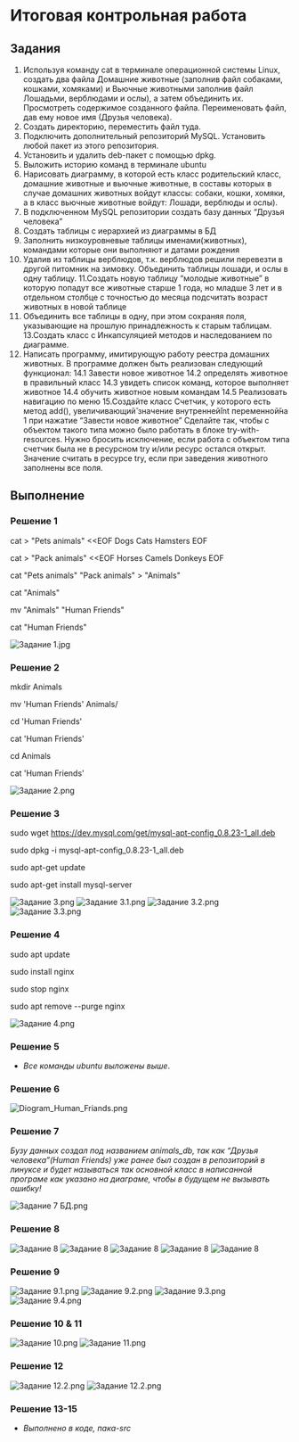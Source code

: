 # Итоговая контрольная работа

## Задания

1. Используя команду cat в терминале операционной системы Linux, создать
   два файла Домашние животные (заполнив файл собаками, кошками,
   хомяками) и Вьючные животными заполнив файл Лошадьми, верблюдами и
   ослы), а затем объединить их. Просмотреть содержимое созданного файла.
   Переименовать файл, дав ему новое имя (Друзья человека).
2. Создать директорию, переместить файл туда.
3. Подключить дополнительный репозиторий MySQL. Установить любой пакет
   из этого репозитория.
4. Установить и удалить deb-пакет с помощью dpkg.
5. Выложить историю команд в терминале ubuntu
6. Нарисовать диаграмму, в которой есть класс родительский класс, домашние
   животные и вьючные животные, в составы которых в случае домашних
   животных войдут классы: собаки, кошки, хомяки, а в класс вьючные животные
   войдут: Лошади, верблюды и ослы).
7. В подключенном MySQL репозитории создать базу данных “Друзья
   человека”
8. Создать таблицы с иерархией из диаграммы в БД
9. Заполнить низкоуровневые таблицы именами(животных), командами
   которые они выполняют и датами рождения
10. Удалив из таблицы верблюдов, т.к. верблюдов решили перевезти в другой
    питомник на зимовку. Объединить таблицы лошади, и ослы в одну таблицу.
    11.Создать новую таблицу “молодые животные” в которую попадут все
    животные старше 1 года, но младше 3 лет и в отдельном столбце с точностью
    до месяца подсчитать возраст животных в новой таблице
12. Объединить все таблицы в одну, при этом сохраняя поля, указывающие на
    прошлую принадлежность к старым таблицам.
    13.Создать класс с Инкапсуляцией методов и наследованием по диаграмме.
14. Написать программу, имитирующую работу реестра домашних животных.
    В программе должен быть реализован следующий функционал:
    14.1 Завести новое животное
    14.2 определять животное в правильный класс
    14.3 увидеть список команд, которое выполняет животное
    14.4 обучить животное новым командам
    14.5 Реализовать навигацию по меню
    15.Создайте класс Счетчик, у которого есть метод add(), увеличивающий̆
    значение внутренней̆int переменной̆на 1 при нажатие “Завести новое
    животное” Сделайте так, чтобы с объектом такого типа можно было работать в
    блоке try-with-resources. Нужно бросить исключение, если работа с объектом
    типа счетчик была не в ресурсном try и/или ресурс остался открыт. Значение
    считать в ресурсе try, если при заведения животного заполнены все поля.

## Выполнение

### Решение 1

cat > "Pets animals" <<EOF
Dogs
Cats
Hamsters
EOF

cat > "Pack animals" <<EOF
Horses
Camels
Donkeys
EOF

cat "Pets animals" "Pack animals" > "Animals"

cat "Animals"

mv "Animals" "Human Friends"

cat "Human Friends"

![Задание 1.jpg](Imges/Задание%201.png)

### Решение 2

mkdir Animals

mv 'Human Friends' Animals/

cd 'Human Friends'

cat 'Human Friends'

cd Animals

cat 'Human Friends'

![Задание 2.png](Imges/Задание%203.2.png)

### Решение 3

sudo wget https://dev.mysql.com/get/mysql-apt-config_0.8.23-1_all.deb

sudo dpkg -i mysql-apt-config_0.8.23-1_all.deb

sudo apt-get update

sudo apt-get install mysql-server

![Задание 3.png](Imges/Задание%203.png)
![Задание 3.1.png](Imges/Задание%203.1.png)
![Задание 3.2.png](Imges/Задание%203.2.png)
![Задание 3.3.png](Imges/Задание%203.3.png)

### Решение 4

sudo apt update

sudo install nginx

sudo stop nginx

sudo apt remove --purge nginx

![Задание 4.png](Imges/Задание%204.png)

### Решение 5

* *Все команды ubuntu выложены выше*.

### Решение 6

![Diogram_Human_Friands.png](Imges%2FDiogram_Human_Friands.png)

### Решение 7

*Бузу данных создал под названием animals_db, так как “Друзья человека”(Human Friends) уже ранее был создан в репозиторий в линуксе и будет называться так основной класс в написанной програме как указано на диаграме, чтобы в будущем не вызывать ошибку!*

![Задание 7 БД.png](Imges/Задание%207%20БД.png)

### Решение 8

![Задание 8](Imges/Задание%208.1%20бд.png)
![Задание 8](Imges/Задание%208.2%20бд.png)
![Задание 8](Imges/Задание%208.3%20бд.png)
![Задание 8](Imges/Задание%208.4%20бд.png)
![Задание 8](Imges/Задание%208.5%20бд.png)

### Решение 9

![Задание 9.1.png](Imges/Задание%209.1.png)
![Задание 9.2.png](Imges/Задание%209.2.png)
![Задание 9.3.png](Imges/Задание%209.3.png)
![Задание 9.4.png](Imges/Задание%209.4.png)

### Решение 10 & 11

![Задание 10.png](Imges/Задание%2010.png)
![Задание 11.png](Imges/Задание%2011.png)

### Решение 12

![Задание 12.2.png](Imges/Задание%2012.1.png)
![Задание 12.2.png](Imges/Задание%2012.2.png)

### Решение 13-15 

* *Выполнено в коде, пака-src*
